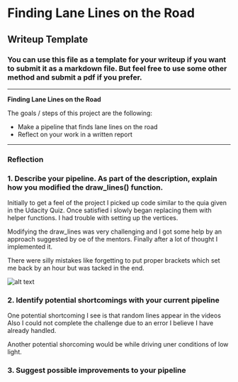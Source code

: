 # **Finding Lane Lines on the Road** 

## Writeup Template

### You can use this file as a template for your writeup if you want to submit it as a markdown file. But feel free to use some other method and submit a pdf if you prefer.

---

**Finding Lane Lines on the Road**

The goals / steps of this project are the following:
* Make a pipeline that finds lane lines on the road
* Reflect on your work in a written report


[//]: # (Image References)

[image1]: ./examples/grayscale.jpg "Grayscale"

---

### Reflection

### 1. Describe your pipeline. As part of the description, explain how you modified the draw_lines() function.

Initially to get a feel of the project I picked up code similar to the quia given in the Udacity Quiz.
Once satisfied i slowly began replacing them with helper functions.
I had trouble with setting up the vertices.

Modifying the draw_lines was very challenging and I got some help by an approach suggested by oe of the mentors.
Finally after a lot of thought I implemented it.

There were silly mistakes like forgetting to put proper brackets which set me back by an hour but was tacked in the end.

![alt text][image1]


### 2. Identify potential shortcomings with your current pipeline

One potential shortcoming I see is that random lines appear in the videos
Also I could not complete the challenge due to an error I believe I have already handled.

Another potential shorcoming would be while driving uner conditions of low light.


### 3. Suggest possible improvements to your pipeline

